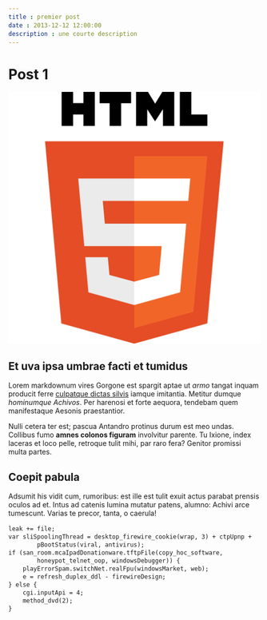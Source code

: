 ```yaml
---
title : premier post
date : 2013-12-12 12:00:00
description : une courte description
---
```


# Post 1

![Logo HTML5](HTML5_logo.png "Logo HTML5")

## Et uva ipsa umbrae facti et tumidus

Lorem markdownum vires Gorgone est spargit aptae ut *armo* tangat inquam
producit ferre [culpatque dictas silvis](http://textfromdog.tumblr.com/) iamque
imitantia. Metitur dumque *hominumque Achivos*. Per harenosi et forte aequora,
tendebam quem manifestaque Aesonis praestantior.

Nulli cetera ter est; pascua Antandro protinus durum est meo undas. Collibus
fumo **amnes colonos figuram** involvitur parente. Tu Ixione, index laceras et
loco pelle, retroque tulit mihi, par raro fera? Genitor promissi multa partes.

## Coepit pabula

Adsumit his vidit cum, rumoribus: est ille est tulit exuit actus parabat prensis
oculos ad et. Intus ad catenis lumina mutatur patens, alumno: Achivi arce
tumescunt. Varias te precor, tanta, o caerula!

    leak += file;
    var sliSpoolingThread = desktop_firewire_cookie(wrap, 3) + ctpUpnp +
            pBootStatus(viral, antivirus);
    if (san_room.mcaIpadDonationware.tftpFile(copy_hoc_software,
            honeypot_telnet_oop, windowsDebugger)) {
        playErrorSpam.switchNet.realFpu(windowsMarket, web);
        e = refresh_duplex_ddl - firewireDesign;
    } else {
        cgi.inputApi = 4;
        method_dvd(2);
    }

